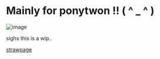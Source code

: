 # Mainly for ponytwon !! ( ^ _ ^ )

[
](https://i.pinimg.com/736x/6a/e1/0d/6ae10d509f7151d03475072f1069b7d1.jpg)![image](https://github.com/user-attachments/assets/5c419913-b1da-400d-9068-4440eca896ed)

sighs this is a wip..

  [strawpage](https://frizzyfrazzy.straw.page)
